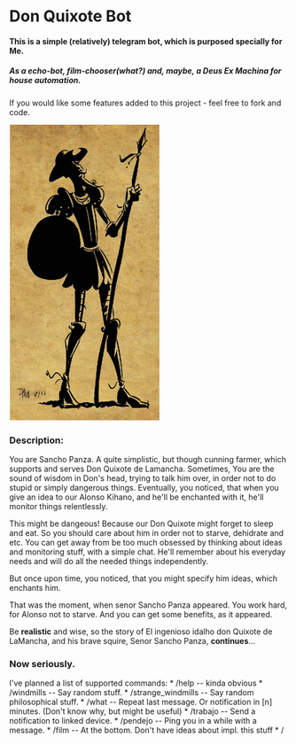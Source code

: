 # Don Quixote Bot

#### This is a simple (relatively) telegram bot, which is purposed specially for Me.
##### As a echo-bot, film-chooser(what?) and, maybe, a Deus Ex Machina for house automation.
If you would  like some features added to this project - feel free to fork and code.


![alt text][logo]

[logo]: https://github.com/BopOnTheTop/Don_Quixote/blob/master/donquixote.png?raw=true "Sancho?"


### Description:

You are Sancho Panza. A quite simplistic, but though cunning farmer, which supports and serves
Don Quixote de Lamancha. Sometimes, You are the sound of wisdom in Don's head, trying to talk him over, in
order not to do stupid or simply dangerous things. Eventually, you noticed, that when you give an idea to  our
Alonso Kihano, and he'll be enchanted with it, he'll monitor things relentlessly.

This might be dangeous! Because our Don Quixote might forget to sleep and eat.
So you should care about him in order not to starve, dehidrate and etc.
You can get away from be too much obsessed by thinking about ideas and  monitoring stuff, with a simple chat.
He'll remember about his everyday needs and will do all the needed things independently.

But once upon time, you noticed, that you might specify him ideas, which enchants him.

That was the moment, when senor Sancho Panza appeared.
You work hard, for Alonso not to starve. And you can get some benefits, as it appeared.

Be **realistic** and wise, so the story of El ingenioso idalho don Quixote de LaMancha, and his brave squire, Senor
Sancho Panza, **continues**...

### Now seriously.

I've planned a list of supported commands:
    * /help -- kinda obvious
    * /windmills -- Say random stuff.
    * /strange_windmills -- Say random philosophical stuff.
    * /what -- Repeat last message. Or notification in [n] minutes. (Don't know why, but might be useful)
    * /trabajo -- Send a notification to linked device.
    * /pendejo -- Ping you in a while with a message.
    * /film -- At the bottom. Don't have ideas about impl. this stuff
    * /

